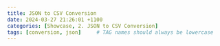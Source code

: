 ```yaml
---
title: JSON to CSV Conversion
date: 2024-03-27 21:26:01 +1100
categories: [Showcase, 2. JSON to CSV Conversion]
tags: [conversion, json]     # TAG names should always be lowercase
---
```

